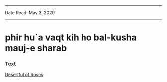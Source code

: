 ***
Date Read: May 3, 2020
***

# phir hu`a vaqt kih ho bal-kusha mauj-e sharab

### Text
[Desertful of Roses](http://www.columbia.edu/itc/mealac/pritchett/00ghalib/049/index_049.html)

